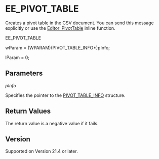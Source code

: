 # EE\_PIVOT\_TABLE

Creates a pivot table in the CSV document. You can send this message explicitly or use the [Editor\_PivotTable](../macro/editor_pivottable) inline function.

EE\_PIVOT\_TABLE

wParam = (WPARAM)(PIVOT\_TABLE\_INFO\*)pInfo;

lParam = 0;

## Parameters

_pInfo_

Specifies the pointer to the [PIVOT\_TABLE\_INFO](../structure/pivot_table_info) structure.

## Return Values

The return value is a negative value if it fails.

## Version

Supported on Version 21.4 or later.
